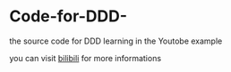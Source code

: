 # Code-for-DDD-
the source code for DDD learning in the Youtobe example 

you can visit [bilibili](https://www.bilibili.com/video/BV1Rp4y147cw/) for more informations 
